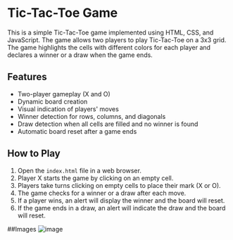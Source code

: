# Tic-Tac-Toe Game

This is a simple Tic-Tac-Toe game implemented using HTML, CSS, and JavaScript. The game allows two players to play Tic-Tac-Toe on a 3x3 grid. The game highlights the cells with different colors for each player and declares a winner or a draw when the game ends.

## Features

- Two-player gameplay (X and O)
- Dynamic board creation
- Visual indication of players' moves
- Winner detection for rows, columns, and diagonals
- Draw detection when all cells are filled and no winner is found
- Automatic board reset after a game ends

## How to Play

1. Open the `index.html` file in a web browser.
2. Player X starts the game by clicking on an empty cell.
3. Players take turns clicking on empty cells to place their mark (X or O).
4. The game checks for a winner or a draw after each move.
5. If a player wins, an alert will display the winner and the board will reset.
6. If the game ends in a draw, an alert will indicate the draw and the board will reset.

##Images
![image](https://github.com/AvinashSirohi121/tic-tack_toe/assets/60810404/006de4de-0156-4e6c-8d1b-3dc08321d21b)



<body>
    <div class="tic_tack_toe"></div>
    <script src="script.js"></script>
</body>
</html>
